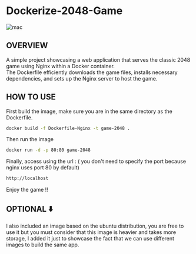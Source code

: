 # Dockerize-2048-Game

![mac](https://github.com/user-attachments/assets/80b12450-63b5-452f-a18b-eefcf83ac99e)

## OVERVIEW
A simple project showcasing a web application that serves the classic 2048 game using Nginx within a Docker container.<br>
The Dockerfile efficiently downloads the game files, installs necessary dependencies, and sets up the Nginx server to host the game.

## HOW TO USE
First build the image, make sure you are in the same directory as the Dockerfile.

```bash
docker build -f Dockerfile-Nginx -t game-2048 .
```

Then run the image

```bash
docker run -d -p 80:80 game-2048
```

Finally, access using the url : ( you don't need to specify the port because nginx uses port 80 by default)

```bash
http://localhost
```

Enjoy the game !!


## OPTIONAL ⬇️
I also included an image based on the ubuntu distribution, you are free to use it but you must consider that this image is heavier and takes more storage, I added it just to showcase the fact that we can use different images to build the same app.
